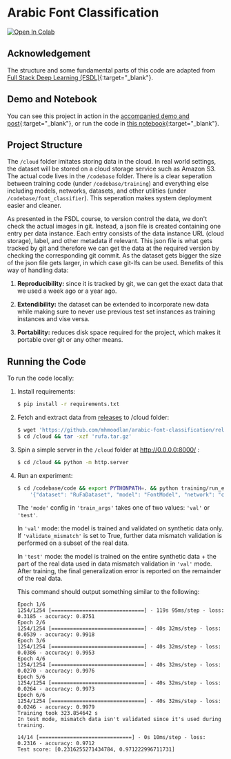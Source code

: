 # Arabic Font Classification

[![Open In Colab](https://colab.research.google.com/assets/colab-badge.svg)](https://colab.research.google.com/github/mhmoodlan/arabic-font-classification/tree/master/notebooks/arabic_font_classification.ipynb)

## Acknowledgement

The structure and some fundamental parts of this code are adapted from [Full Stack Deep Learning (FSDL)](https://github.com/full-stack-deep-learning/fsdl-text-recognizer){:target="_blank"}.

## Demo and Notebook

You can see this project in action in the [accompanied demo and post](https://mhmoodlan.github.io/blog/arabic-font-classification){:target="_blank"}, or run the code in [this notebook](https://github.com/mhmoodlan/arabic-font-classification/tree/master/notebooks/arabic_font_classification.ipynb){:target="_blank"}.

## Project Structure

The `/cloud` folder imitates storing data in the cloud. In real world settings, the dataset will be stored on a cloud storage service such as Amazon S3. The actual code lives in the `/codebase` folder. There is a clear seperation between training code (under `/codebase/training`) and everything else including models, networks, datasets, and other utilities (under `/codebase/font_classifier`). This seperation makes system deployment easier and cleaner.

As presented in the FSDL course, to version control the data, we don't check the actual images in git. Instead, a json file is created containing one entry per data instance. Each entry consists of the data instance URL (cloud storage), label, and other metadata if relevant. This json file is what gets tracked by git and therefore we can get the data at the required version by checking the corresponding git commit. As the dataset gets bigger the size of the json file gets larger, in which case git-lfs can be used. Benefits of this way of handling data:

  1. **Reproducibility:** since it is tracked by git, we can get the exact data that we used a week ago or a year ago.

  2. **Extendibility:** the dataset can be extended to incorporate new data while making sure to never use previous test set instances as training instances and vise versa.

  3. **Portability:** reduces disk space required for the project, which makes it portable over git or any other means.


## Running the Code

To run the code locally:

1. Install requirements:

    ```bash
    $ pip install -r requirements.txt
    ```

2. Fetch and extract data from [releases](https://github.com/mhmoodlan/arabic-font-classification/releases/) to /cloud folder:

    ```bash
    $ wget 'https://github.com/mhmoodlan/arabic-font-classification/releases/download/v1.0/rufa.tar.gz' -O  ./cloud/rufa.tar.gz
    $ cd /cloud && tar -xzf 'rufa.tar.gz'
    ```

3. Spin a simple server in the `/cloud` folder at http://0.0.0.0:8000/ :

    ```bash
    $ cd /cloud && python -m http.server
    ```

4. Run an experiment:

    ```bash
    $ cd /codebase/code && export PYTHONPATH=. && python training/run_experiment.py --save \
        '{"dataset": "RuFaDataset", "model": "FontModel", "network": "cnn", "train_args": {"epochs": 6, "mode": "test", "validate_mismatch": "False"}}'
    ```

    The `'mode'` config in `'train_args'` takes one of two values: `'val'` or `'test'`.

    In `'val'` mode: the model is trained and validated on synthetic data only. If `'validate_mismatch'` is set to True, further data mismatch validation is performed on a subset of the real data.

    In `'test'` mode: the model is trained on the entire synthetic data + the part of the real data used in data mismatch validation in `'val'` mode. After training, the final generalization error is reported on the remainder of the real data.

    This command should output something similar to the following:

    ```plaintext
    Epoch 1/6
    1254/1254 [==============================] - 119s 95ms/step - loss: 0.3185 - accuracy: 0.8751
    Epoch 2/6
    1254/1254 [==============================] - 40s 32ms/step - loss: 0.0539 - accuracy: 0.9918
    Epoch 3/6
    1254/1254 [==============================] - 40s 32ms/step - loss: 0.0386 - accuracy: 0.9953
    Epoch 4/6
    1254/1254 [==============================] - 40s 32ms/step - loss: 0.0270 - accuracy: 0.9976
    Epoch 5/6
    1254/1254 [==============================] - 40s 32ms/step - loss: 0.0264 - accuracy: 0.9973
    Epoch 6/6
    1254/1254 [==============================] - 40s 32ms/step - loss: 0.0246 - accuracy: 0.9979
    Training took 323.854642 s
    In test mode, mismatch data isn't validated since it's used during training.

    14/14 [==============================] - 0s 10ms/step - loss: 0.2316 - accuracy: 0.9712
    Test score: [0.2316255271434784, 0.971222996711731]
    ```
